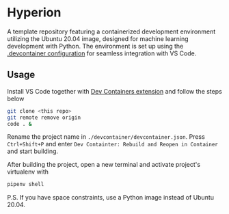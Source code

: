 # Hyperion

A template repository featuring a containerized development environment utilizing the Ubuntu 20.04 image, designed for machine learning development with Python. The environment is set up using the [.devcontainer configuration](https://code.visualstudio.com/docs/devcontainers/containers) for seamless integration with VS Code.

## Usage

Install VS Code together with [Dev Containers extension](https://marketplace.visualstudio.com/items?itemName=ms-vscode-remote.remote-containers) and follow the steps below

```bash
git clone <this repo>
git remote remove origin
code . &
```

Rename the project name in `./devcontainer/devcontainer.json`. Press `Ctrl+Shift+P` and enter `Dev Containter: Rebuild and Reopen in Container` and start building.

After building the project, open a new terminal and activate project's virtualenv with

```bash
pipenv shell
```

P.S. If you have space constraints, use a Python image instead of Ubuntu 20.04.
